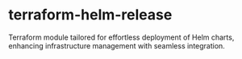 # terraform-helm-release
Terraform module tailored for effortless deployment of Helm charts, enhancing infrastructure management with seamless integration.
